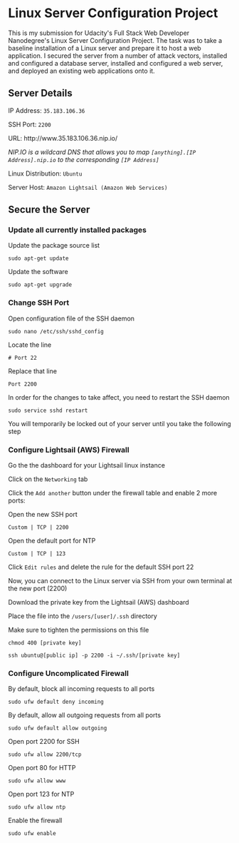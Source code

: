 <h1>Linux Server Configuration Project</h1>
This is my submission for Udacity's Full Stack Web Developer Nanodegree's Linux Server Configuration Project. The task was to take a baseline installation of a Linux server and prepare it to host a web application. I secured the server from a number of attack vectors, installed and configured a database server, installed and configured a web server, and deployed an existing web applications onto it.
<h2>Server Details</h2>
<p>IP Address: <code>35.183.106.36</code></p>
<p>SSH Port: <code>2200</code></p>
<p>URL: http://www.35.183.106.36.nip.io/</p>
<p><i>NIP.IO is a wildcard DNS that allows you to map <code>[anything].[IP Address].nip.io</code> to the corresponding <code>[IP Address]</code></i></p>
<p>Linux Distribution: <code>Ubuntu</code></p>
Server Host: <code>Amazon Lightsail (Amazon Web Services)</code>
<h2>Secure the Server</h2>
<h3>Update all currently installed packages</h3>
<p>Update the package source list</p>
<p><code>sudo apt-get update</code></p>
<p>Update the software</p>
<p><code>sudo apt-get upgrade</code></p>
<h3>Change SSH Port</h3>
<p>Open configuration file of the SSH daemon<p>
<p><code>sudo nano /etc/ssh/sshd_config</code></p>
<p>Locate the line</p>
<p><code># Port 22</code></p>
<p>Replace that line</p>
<p><code>Port 2200</code></p>
<p>In order for the changes to take affect, you need to restart the SSH daemon</p>
<p><code>sudo service sshd restart</code></p>
<p>You will temporarily be locked out of your server until you take the following step</p>
<h3>Configure Lightsail (AWS) Firewall</h3>
<p>Go the the dashboard for your Lightsail linux instance</p>
<p>Click on the <code>Networking</code> tab</p>
<p>Click the <code>Add another</code> button under the firewall table and enable 2 more ports:</p>
<p>Open the new SSH port</p>
<p><code>Custom | TCP | 2200</code></p>
<p>Open the default port for NTP</p>
<p><code>Custom | TCP | 123</code></p>
<p>Click <code>Edit rules</code> and delete the rule for the default SSH port 22</p>
<p>Now, you can connect to the Linux server via SSH from your own terminal at the new port (2200)</p>
<p>Download the private key from the Lightsail (AWS) dashboard</p>
<p>Place the file into the <code>/users/[user]/.ssh</code> directory</p>
<p>Make sure to tighten the permissions on this file</p>
<p><code>chmod 400 [private key]</code>
<p><code>ssh ubuntu@[public ip] -p 2200 -i ~/.ssh/[private key]</code></p>
<h3>Configure Uncomplicated Firewall</h3>
<p>By default, block all incoming requests to all ports</p>
<p><code>sudo ufw default deny incoming</code></p>
<p>By default, allow all outgoing requests from all ports</p>
<p><code>sudo ufw default allow outgoing</code></p>
<p>Open port 2200 for SSH</p>
<p><code>sudo ufw allow 2200/tcp</code></p>
<p>Open port 80 for HTTP</p>
<p><code>sudo ufw allow www</code></p>
<p>Open port 123 for NTP</p>
<p><code>sudo ufw allow ntp</code></p>
<p>Enable the firewall</p>
<p><code>sudo ufw enable</code></p>

